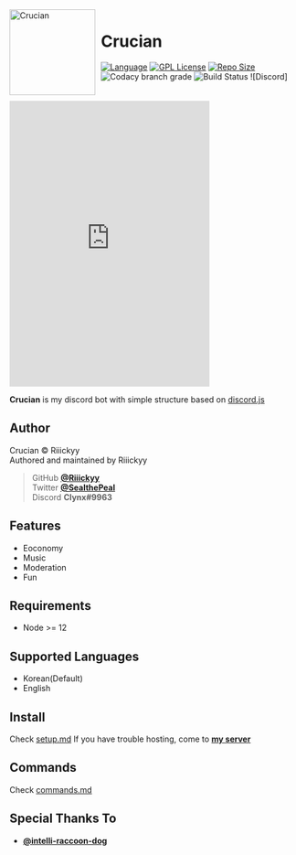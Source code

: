 <img width="150" height="150" align="left" style="float: left; margin: 0 10px 10px 0;" alt="Crucian" src="https://imgur.com/QvReqZN.png">

# Crucian
[![Language](https://img.shields.io/badge/Language-Node.js-red?style=for-the-badge&logo=node.js)](nodejs)
[![GPL License](https://img.shields.io/badge/License-GPL-blue?style=for-the-badge&logo=github)](LICENSE)
[![Repo Size](https://img.shields.io/github/languages/code-size/xCrypt0r/Crucian?style=for-the-badge&label=SIZE&logo=github)](/../../)
![Codacy branch grade](https://img.shields.io/codacy/grade/a3f21df5a2c84e789dc94b0c66ce5aac/master?style=for-the-badge&label=QUALITY&logo=codacy)
![Build Status](https://img.shields.io/travis/Riiickyy/Crucian/master?style=for-the-badge&logo=travis)
![Discord]<iframe src="https://discord.com/widget?id=776048364071813131&theme=dark" width="350" height="500" allowtransparency="true" frameborder="0" sandbox="allow-popups allow-popups-to-escape-sandbox allow-same-origin allow-scripts"></iframe>

**Crucian** is my discord bot with simple structure based on [discord.js](https://github.com/discordjs/discord.js)


## Author
Crucian © Riiickyy  
Authored and maintained by Riiickyy  

> GitHub [**@Riiickyy**][my github]  
> Twitter [**@SealthePeal**][my twitter]  
> Discord **Clynx#9963**  

## Features
-  Eoconomy
-  Music
-  Moderation
-  Fun

## Requirements
-   Node >= 12

## Supported Languages
-   Korean(Default)
-   English

## Install
Check [setup.md](docs/setup.md)
If you have trouble hosting, come to [**my server**][my server]

## Commands
Check [commands.md](docs/commands.md)

## Special Thanks To
- [**@intelli-raccoon-dog**](https://github.com/intelli-raccoon-dog)

[nodejs]: https://nodejs.org/en/about/
[my server]: https://discord.gg/YqwtJkPa4y
[my github]: https://github.com/Riiickyy/
[my twitter]: https://twitter.com/SealthePeal
